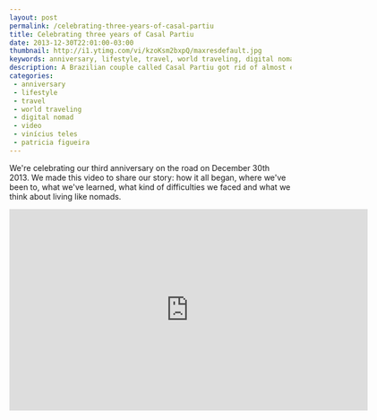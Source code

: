 ```yaml
---
layout: post
permalink: /celebrating-three-years-of-casal-partiu
title: Celebrating three years of Casal Partiu
date: 2013-12-30T22:01:00-03:00
thumbnail: http://i1.ytimg.com/vi/kzoKsm2bxpQ/maxresdefault.jpg
keywords: anniversary, lifestyle, travel, world traveling, digital nomad, video, vinícius teles, patricia figueira
description: A Brazilian couple called Casal Partiu got rid of almost everything and has been traveling the world for three years.
categories:
 - anniversary
 - lifestyle
 - travel
 - world traveling
 - digital nomad
 - video
 - vinícius teles
 - patricia figueira
---
```

We're celebrating our third anniversary on the road on December 30th 2013. We made this video to share our story: how it all began, where we've been to, what we've learned, what kind of difficulties we faced and what we think about living like nomads.

<center>
<iframe width="640" height="360" src="http://www.youtube.com/embed/kzoKsm2bxpQ" frameborder="0" allowfullscreen></iframe>
</center>